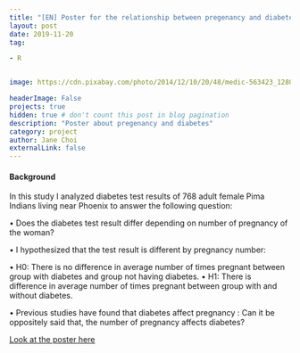 ```yaml
---
title: "[EN] Poster for the relationship between pregenancy and diabetes"
layout: post
date: 2019-11-20
tag: 

- R 


image: https://cdn.pixabay.com/photo/2014/12/10/20/48/medic-563423_1280.jpg

headerImage: False 
projects: true
hidden: true # don't count this post in blog pagination
description: "Poster about pregenancy and diabetes" 
category: project
author: Jane Choi 
externalLink: false  
---
```


#### Background

In this study I analyzed diabetes test results of 768 adult
female Pima Indians living near Phoenix to answer the
following question:

• Does the diabetes test result differ depending on number
of pregnancy of the woman?

• I hypothesized that the test result is different by
pregnancy number:

• H0: There is no difference in average number of
times pregnant between group with diabetes and
group not having diabetes.
• H1: There is difference in average number of times
pregnant between group with and without diabetes.

• Previous studies have found that diabetes affect
pregnancy : Can it be oppositely said that, the number of pregnancy affects diabetes?

[Look at the poster here](https://github.com/jaeyoung-jane-choi/papers/blob/main/Bio.pdf)
